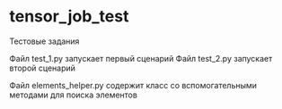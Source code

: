 # tensor_job_test
Тестовые задания


Файл test_1.py запускает первый сценарий
Файл test_2.py запускает второй сценарий

Файл elements_helper.py содержит класс со вспомогательными методами для поиска элементов


